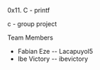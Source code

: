 
0x11. C - printf


c - group project

Team Members

* Fabian Eze -- Lacapuyol5
* Ibe Victory -- ibevictory
